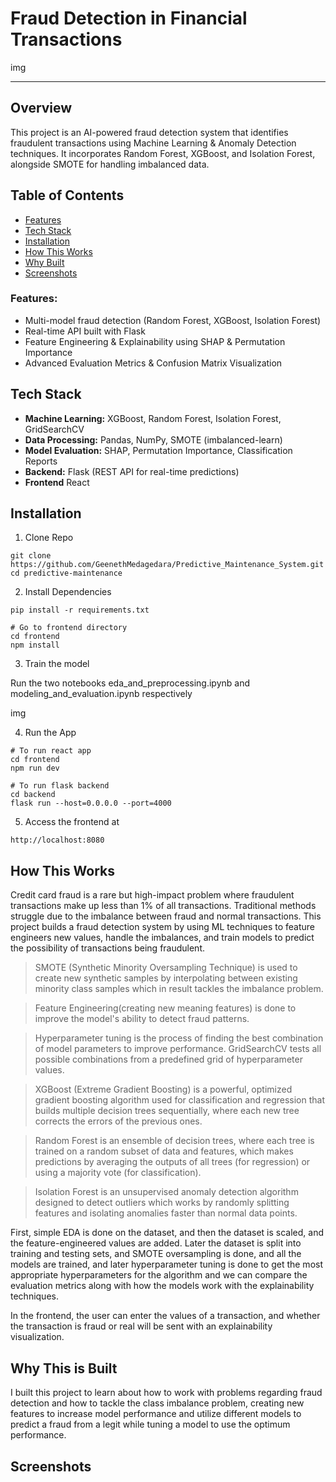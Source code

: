 # Fraud Detection in Financial Transactions

img

---

## Overview

This project is an AI-powered fraud detection system that identifies fraudulent transactions using Machine Learning & Anomaly Detection techniques. It incorporates Random Forest, XGBoost, and Isolation Forest, alongside SMOTE for handling imbalanced data.

## Table of Contents

- [Features](#features)
- [Tech Stack](#tech-stack)
- [Installation](#setup--installation)
- [How This Works](#how-this-works)
- [Why Built](#why-this-is-built)
- [Screenshots]()

### Features:

- Multi-model fraud detection (Random Forest, XGBoost, Isolation Forest)
- Real-time API built with Flask
- Feature Engineering & Explainability using SHAP & Permutation Importance
- Advanced Evaluation Metrics & Confusion Matrix Visualization

## Tech Stack

- **Machine Learning:** XGBoost, Random Forest, Isolation Forest, GridSearchCV
- **Data Processing:** Pandas, NumPy, SMOTE (imbalanced-learn)
- **Model Evaluation:** SHAP, Permutation Importance, Classification Reports
- **Backend:** Flask (REST API for real-time predictions)
- **Frontend** React

## Installation

1. Clone Repo

```
git clone https://github.com/GeenethMedagedara/Predictive_Maintenance_System.git
cd predictive-maintenance
```

2. Install Dependencies

```
pip install -r requirements.txt

# Go to frontend directory
cd frontend
npm install
```

3. Train the model

Run the two notebooks eda_and_preprocessing.ipynb and modeling_and_evaluation.ipynb respectively 

img

4. Run the App
```
# To run react app
cd frontend 
npm run dev

# To run flask backend
cd backend
flask run --host=0.0.0.0 --port=4000
```

5. Access the frontend at
```
http://localhost:8080
```

## How This Works

Credit card fraud is a rare but high-impact problem where fraudulent transactions make up less than 1% of all transactions. Traditional methods struggle due to the imbalance between fraud and normal transactions. This project builds a fraud detection system by using ML techniques to feature engineers new values, handle the imbalances, and train models to predict the possibility of transactions being fraudulent.

> SMOTE (Synthetic Minority Oversampling Technique) is used to create new synthetic samples by interpolating between existing minority class samples which in result tackles the imbalance problem.

> Feature Engineering(creating new meaning features) is done to improve the model's ability to detect fraud patterns.

> Hyperparameter tuning is the process of finding the best combination of model parameters to improve performance. GridSearchCV tests all possible combinations from a predefined grid of hyperparameter values.

> XGBoost (Extreme Gradient Boosting) is a powerful, optimized gradient boosting algorithm used for classification and regression that builds multiple decision trees sequentially, where each new tree corrects the errors of the previous ones.

> Random Forest is an ensemble of decision trees, where each tree is trained on a random subset of data and features, which makes predictions by averaging the outputs of all trees (for regression) or using a majority vote (for classification).

> Isolation Forest is an unsupervised anomaly detection algorithm designed to detect outliers which works by randomly splitting features and isolating anomalies faster than normal data points.

First, simple EDA is done on the dataset, and then the dataset is scaled, and the feature-engineered values are added. Later the dataset is split into training and testing sets, and SMOTE oversampling is done, and all the models are trained, and later hyperparameter tuning is done to get the most appropriate hyperparameters for the algorithm and we can compare the evaluation metrics along with how the models work with the explainability techniques.

In the frontend, the user can enter the values of a transaction, and whether the transaction is fraud or real will be sent with an explainability visualization.

## Why This is Built

I built this project to learn about how to work with problems regarding fraud detection and how to tackle the class imbalance problem, creating new features to increase model performance and utilize different models to predict a fraud from a legit while tuning a model to use the optimum performance.

## Screenshots
